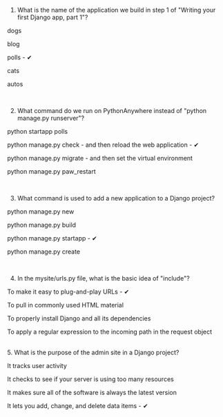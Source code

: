 1.  What is the name of the application we build in step 1 of "Writing your first Django app, part 1"?



dogs



blog



polls - ✔



cats



autos

<br/>

2.  What command do we run on PythonAnywhere instead of "python manage.py runserver"?




python startapp polls



python manage.py check - and then reload the web application -  ✔



python manage.py migrate - and then set the virtual environment



python manage.py paw_restart

<br/>

3.  What command is used to add a new application to a Django project?




python manage.py new



python manage.py build



python manage.py startapp -  ✔



python manage.py create

<br/>

4.  In the mysite/urls.py file, what is the basic idea of "include"?



To make it easy to plug-and-play URLs -  ✔



To pull in commonly used HTML material



To properly install Django and all its dependencies



To apply a regular expression to the incoming path in the request object


<br/>
5.  What is the purpose of the admin site in a Django project?




It tracks user activity



It checks to see if your server is using too many resources



It makes sure all of the software is always the latest version



It lets you add, change, and delete data items -  ✔

